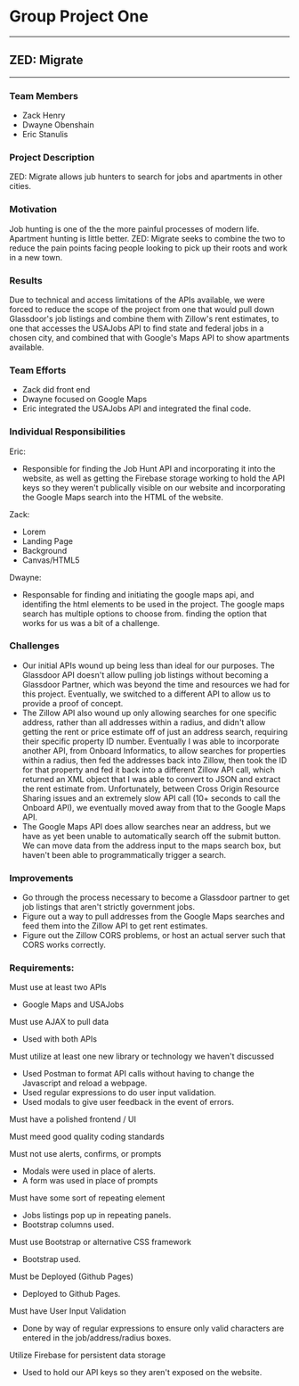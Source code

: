 # Group Project One
------
## ZED: Migrate
------
### Team Members

* Zack Henry
* Dwayne Obenshain
* Eric Stanulis

### Project Description

ZED: Migrate allows jub hunters to search for jobs and apartments in other cities.

### Motivation

Job hunting is one of the the more painful processes of modern life. Apartment hunting is little better. ZED: Migrate seeks to combine the two to reduce the pain points facing people looking to pick up their roots and work in a new town.

### Results
Due to technical and access limitations of the APIs available, we were forced to reduce the scope of the project from one that would pull down Glassdoor's job listings and combine them with Zillow's rent estimates, to one that accesses the USAJobs API to find state and federal jobs in a chosen city, and combined that with Google's Maps API to show apartments available.

### Team Efforts
* Zack did front end
* Dwayne focused on Google Maps
* Eric integrated the USAJobs API and integrated the final code.

### Individual Responsibilities

Eric: 
* Responsible for finding the Job Hunt API and incorporating it into the website, as well as getting the Firebase storage working to hold the API keys so they weren't publically visible on our website and incorporating the Google Maps search into the HTML of the website.

Zack:
* Lorem
* Landing Page
* Background
* Canvas/HTML5 

Dwayne:
* Responsable for finding and initiating the google maps api, and identifing the html elements to be used in the project.
The google maps search has multiple options to choose from. finding the option that works for us was a bit of a challenge.

### Challenges
* Our initial APIs wound up being less than ideal for our purposes. The Glassdoor API doesn't allow pulling job listings without becoming a Glassdoor Partner, which was beyond the time and resources we had for this project. Eventually, we switched to a different API to allow us to provide a proof of concept.
* The Zillow API also wound up only allowing searches for one specific address, rather than all addresses within a radius, and didn't allow getting the rent or price estimate off of just an address search, requiring their specific property ID number. Eventually I was able to incorporate another API, from Onboard Informatics, to allow searches for properties within a radius, then fed the addresses back into Zillow, then took the ID for that property and fed it back into a different Zillow API call, which returned an XML object that I was able to convert to JSON and extract the rent estimate from. Unfortunately, between Cross Origin Resource Sharing issues and an extremely slow API call (10+ seconds to call the Onboard API), we eventually moved away from that to the Google Maps API.
* The Google Maps API does allow searches near an address, but we have as yet been unable to automatically search off the submit button. We can move data from the address input to the maps search box, but haven't been able to programmatically trigger a search.

### Improvements
* Go through the process necessary to become a Glassdoor partner to get job listings that aren't strictly government jobs.
* Figure out a way to pull addresses from the Google Maps searches and feed them into the Zillow API to get rent estimates.
* Figure out the Zillow CORS problems, or host an actual server such that CORS works correctly.

### Requirements:
Must use at least two APIs
* Google Maps and USAJobs

Must use AJAX to pull data
* Used with both APIs

Must utilize at least one new library or technology we haven't discussed
* Used Postman to format API calls without having to change the Javascript and reload a webpage.
* Used regular expressions to do user input validation.
* Used modals to give user feedback in the event of errors.

Must have a polished frontend / UI

Must meed good quality coding standards

Must not use alerts, confirms, or prompts
* Modals were used in place of alerts.
* A form was used in place of prompts

Must have some sort of repeating element
* Jobs listings pop up in repeating panels.
* Bootstrap columns used.

Must use Bootstrap or alternative CSS framework
* Bootstrap used.

Must be Deployed (Github Pages)
* Deployed to Github Pages.

Must have User Input Validation
* Done by way of regular expressions to ensure only valid characters are entered in the job/address/radius boxes.

Utilize Firebase for persistent data storage
* Used to hold our API keys so they aren't exposed on the website.
